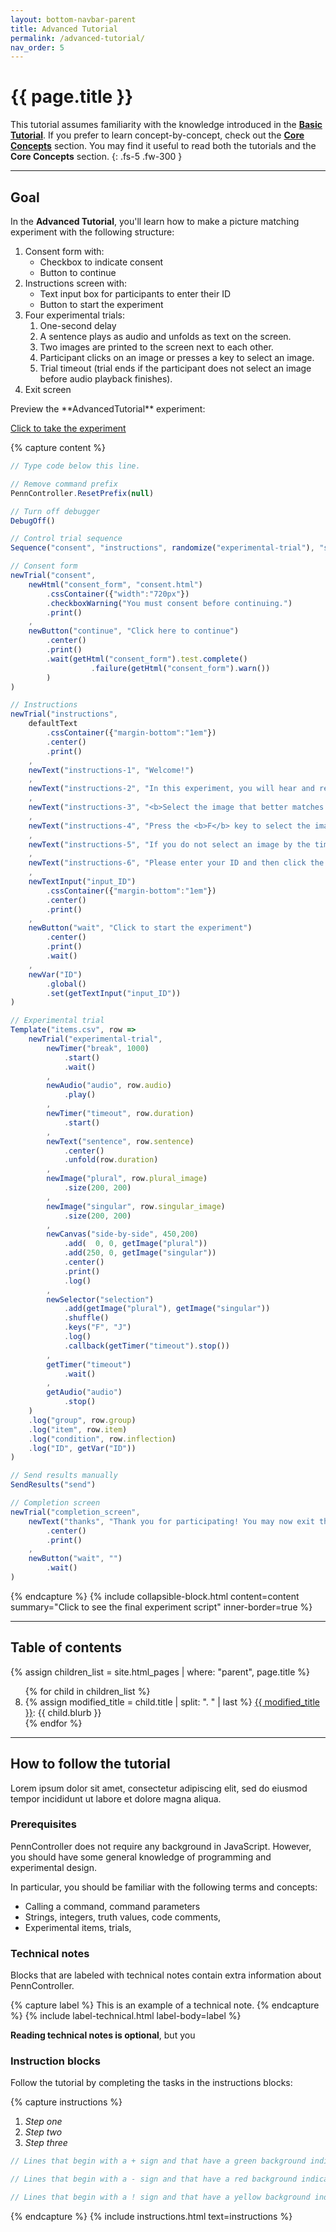 ```yaml
---
layout: bottom-navbar-parent
title: Advanced Tutorial
permalink: /advanced-tutorial/
nav_order: 5
---
```


# {{ page.title }}

This tutorial assumes familiarity with the knowledge introduced in the
[**Basic Tutorial**]({{site.baseurl}}/basic-tutorial).
If you prefer to learn concept-by-concept, check out the
[**Core Concepts**]({{site.baseurl}}/core-concepts)
section. You may find it useful to read both the tutorials and the
**Core Concepts** section.
{: .fs-5 .fw-300 }

---

## Goal

In the **Advanced Tutorial**, you'll learn how to make a picture matching experiment with the following structure:

1. Consent form with:
    + Checkbox to indicate consent
    + Button to continue
2. Instructions screen with:
    + Text input box for participants to enter their ID
    + Button to start the experiment
2. Four experimental trials:
    1. One-second delay
    2. A sentence plays as audio and unfolds as text on the screen.
    3. Two images are printed to the screen next to each other.
    4. Participant clicks on an image or presses a key to select an image.
    5. Trial timeout (trial ends if the participant does not select an image before audio playback finishes).
3. Exit screen

<div class="dotted-grey-dk-000 px-4" markdown="1">
Preview the **AdvancedTutorial** experiment:

<p class="text-delta collapsible-block-title">
  <a href="https://farm.pcibex.net/r/AeTXMk/experiment.html" target="_blank">Click to take the experiment</a>
</p> 

{% capture content %}
```js
// Type code below this line.

// Remove command prefix
PennController.ResetPrefix(null)

// Turn off debugger
DebugOff()

// Control trial sequence
Sequence("consent", "instructions", randomize("experimental-trial"), "send", "completion_screen")

// Consent form
newTrial("consent",
    newHtml("consent_form", "consent.html")
        .cssContainer({"width":"720px"})
        .checkboxWarning("You must consent before continuing.")
        .print()
    ,
    newButton("continue", "Click here to continue")
        .center()
        .print()
        .wait(getHtml("consent_form").test.complete()
                  .failure(getHtml("consent_form").warn())
        )
)

// Instructions
newTrial("instructions",
    defaultText
        .cssContainer({"margin-bottom":"1em"})
        .center()
        .print()
    ,
    newText("instructions-1", "Welcome!")
    ,
    newText("instructions-2", "In this experiment, you will hear and read a sentence, and see two images.")
    ,
    newText("instructions-3", "<b>Select the image that better matches the sentence:</b>")
    ,
    newText("instructions-4", "Press the <b>F</b> key to select the image on the left.<br>Press the <b>J</b> key to select the image on the right.<br>You can also click on an image to select it.")
    ,
    newText("instructions-5", "If you do not select an image by the time the audio finishes playing,<br>the experiment will skip to the next sentence.")
    ,
    newText("instructions-6", "Please enter your ID and then click the button below to start the experiment.")
    ,
    newTextInput("input_ID")
        .cssContainer({"margin-bottom":"1em"})
        .center()
        .print()
    ,
    newButton("wait", "Click to start the experiment")
        .center()
        .print()
        .wait()
    ,
    newVar("ID")
        .global()
        .set(getTextInput("input_ID"))
)

// Experimental trial
Template("items.csv", row =>
    newTrial("experimental-trial",
        newTimer("break", 1000)
            .start()
            .wait()
        ,
        newAudio("audio", row.audio)
            .play()
        ,
        newTimer("timeout", row.duration)
            .start()
        ,
        newText("sentence", row.sentence)
            .center()
            .unfold(row.duration)
        ,
        newImage("plural", row.plural_image)
            .size(200, 200)
        ,
        newImage("singular", row.singular_image)
            .size(200, 200)
        ,
        newCanvas("side-by-side", 450,200)
            .add(  0, 0, getImage("plural"))
            .add(250, 0, getImage("singular"))
            .center()
            .print()
            .log()
        ,
        newSelector("selection")
            .add(getImage("plural"), getImage("singular"))
            .shuffle()
            .keys("F", "J")
            .log()
            .callback(getTimer("timeout").stop())
        ,
        getTimer("timeout")
            .wait()
        ,
        getAudio("audio")
            .stop()
    )
    .log("group", row.group)
    .log("item", row.item)
    .log("condition", row.inflection)
    .log("ID", getVar("ID"))
)

// Send results manually
SendResults("send")

// Completion screen
newTrial("completion_screen",
    newText("thanks", "Thank you for participating! You may now exit the window.")
        .center()
        .print()
    ,
    newButton("wait", "")
        .wait()
)
```
{% endcapture %}
{% include collapsible-block.html content=content summary="Click to see the final experiment script" inner-border=true %}
</div>

---

## Table of contents

{% assign children_list = site.html_pages | where: "parent", page.title %}
<ol start="8">
{% for child in children_list %}
  <li>
  {% assign modified_title = child.title | split: ". " | last %}
    <a href="{{ child.url | prepend: site.baseurl }}">{{ modified_title }}</a>: {{ child.blurb }}
  </li>
{% endfor %}
</ol>

---

## How to follow the tutorial

Lorem ipsum dolor sit amet, consectetur adipiscing elit, sed do eiusmod tempor incididunt ut labore et dolore magna aliqua. 

### Prerequisites

PennController does not require any background in JavaScript. However, you should have some general knowledge of programming and experimental design.

In particular, you should be familiar with the following terms and concepts:
+ Calling a command, command parameters
+ Strings, integers, truth values, code comments,
+ Experimental items, trials, 

### Technical notes

Blocks that are labeled with <span class="label">technical notes</span> contain extra information about PennController. 

{% capture label %}
This is an example of a technical note.
{% endcapture %}
{% include label-technical.html label-body=label %}

**Reading technical notes is optional**, but you 

### Instruction blocks

Follow the tutorial by completing the tasks in the <span class="label label-purple">instructions</span> blocks:

{% capture instructions %}
1. *Step one*
2. *Step two*
3. *Step three*

```javascript
// Lines that begin with a + sign and that have a green background indicate newly-added lines.

// Lines that begin with a - sign and that have a red background indicate newly-deleted lines.

// Lines that begin with a ! sign and that have a yellow background indicate lines that have been modified.
```
{% endcapture %}
{% include instructions.html text=instructions %}

